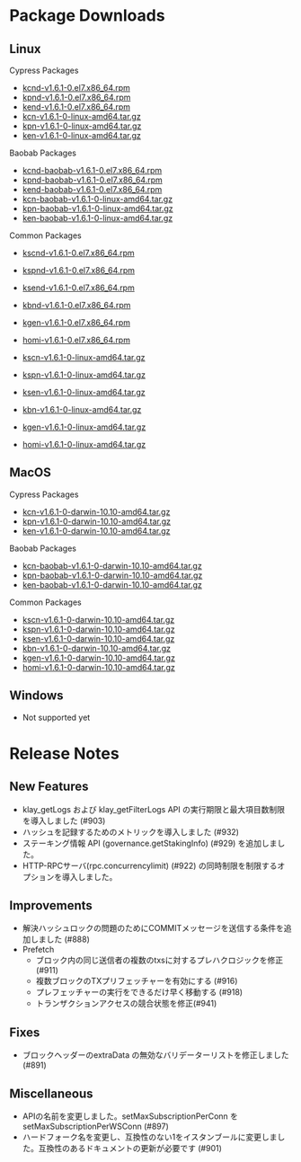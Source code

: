 # Package Downloads <a id="package-downloads"></a>

## Linux <a id="linux"></a>

Cypress Packages
- [kcnd-v1.6.1-0.el7.x86_64.rpm](https://packages.klaytn.net/klaytn/v1.6.1/kcnd-v1.6.1-0.el7.x86_64.rpm)
- [kpnd-v1.6.1-0.el7.x86_64.rpm](https://packages.klaytn.net/klaytn/v1.6.1/kpnd-v1.6.1-0.el7.x86_64.rpm)
- [kend-v1.6.1-0.el7.x86_64.rpm](https://packages.klaytn.net/klaytn/v1.6.1/kend-v1.6.1-0.el7.x86_64.rpm)
- [kcn-v1.6.1-0-linux-amd64.tar.gz](https://packages.klaytn.net/klaytn/v1.6.1/kcn-v1.6.1-0-linux-amd64.tar.gz)
- [kpn-v1.6.1-0-linux-amd64.tar.gz](https://packages.klaytn.net/klaytn/v1.6.1/kpn-v1.6.1-0-linux-amd64.tar.gz)
- [ken-v1.6.1-0-linux-amd64.tar.gz](https://packages.klaytn.net/klaytn/v1.6.1/ken-v1.6.1-0-linux-amd64.tar.gz)

Baobab Packages
- [kcnd-baobab-v1.6.1-0.el7.x86_64.rpm](https://packages.klaytn.net/klaytn/v1.6.1/kcnd-baobab-v1.6.1-0.el7.x86_64.rpm)
- [kpnd-baobab-v1.6.1-0.el7.x86_64.rpm](https://packages.klaytn.net/klaytn/v1.6.1/kpnd-baobab-v1.6.1-0.el7.x86_64.rpm)
- [kend-baobab-v1.6.1-0.el7.x86_64.rpm](https://packages.klaytn.net/klaytn/v1.6.1/kend-baobab-v1.6.1-0.el7.x86_64.rpm)
- [kcn-baobab-v1.6.1-0-linux-amd64.tar.gz](https://packages.klaytn.net/klaytn/v1.6.1/kcn-baobab-v1.6.1-0-linux-amd64.tar.gz)
- [kpn-baobab-v1.6.1-0-linux-amd64.tar.gz](https://packages.klaytn.net/klaytn/v1.6.1/kpn-baobab-v1.6.1-0-linux-amd64.tar.gz)
- [ken-baobab-v1.6.1-0-linux-amd64.tar.gz](https://packages.klaytn.net/klaytn/v1.6.1/ken-baobab-v1.6.1-0-linux-amd64.tar.gz)

Common Packages
- [kscnd-v1.6.1-0.el7.x86_64.rpm](https://packages.klaytn.net/klaytn/v1.6.1/kscnd-v1.6.1-0.el7.x86_64.rpm)
- [kspnd-v1.6.1-0.el7.x86_64.rpm](https://packages.klaytn.net/klaytn/v1.6.1/kspnd-v1.6.1-0.el7.x86_64.rpm)
- [ksend-v1.6.1-0.el7.x86_64.rpm](https://packages.klaytn.net/klaytn/v1.6.1/ksend-v1.6.1-0.el7.x86_64.rpm)
- [kbnd-v1.6.1-0.el7.x86_64.rpm](https://packages.klaytn.net/klaytn/v1.6.1/kbnd-v1.6.1-0.el7.x86_64.rpm)
- [kgen-v1.6.1-0.el7.x86_64.rpm](https://packages.klaytn.net/klaytn/v1.6.1/kgen-v1.6.1-0.el7.x86_64.rpm)
- [homi-v1.6.1-0.el7.x86_64.rpm](https://packages.klaytn.net/klaytn/v1.6.1/homi-v1.6.1-0.el7.x86_64.rpm)

- [kscn-v1.6.1-0-linux-amd64.tar.gz](https://packages.klaytn.net/klaytn/v1.6.1/kscn-v1.6.1-0-linux-amd64.tar.gz)
- [kspn-v1.6.1-0-linux-amd64.tar.gz](https://packages.klaytn.net/klaytn/v1.6.1/kspn-v1.6.1-0-linux-amd64.tar.gz)
- [ksen-v1.6.1-0-linux-amd64.tar.gz](https://packages.klaytn.net/klaytn/v1.6.1/ksen-v1.6.1-0-linux-amd64.tar.gz)
- [kbn-v1.6.1-0-linux-amd64.tar.gz](https://packages.klaytn.net/klaytn/v1.6.1/kbn-v1.6.1-0-linux-amd64.tar.gz)
- [kgen-v1.6.1-0-linux-amd64.tar.gz](https://packages.klaytn.net/klaytn/v1.6.1/kgen-v1.6.1-0-linux-amd64.tar.gz)
- [homi-v1.6.1-0-linux-amd64.tar.gz](https://packages.klaytn.net/klaytn/v1.6.1/homi-v1.6.1-0-linux-amd64.tar.gz)


## MacOS <a id="macos"></a>

Cypress Packages
- [kcn-v1.6.1-0-darwin-10.10-amd64.tar.gz](https://packages.klaytn.net/klaytn/v1.6.1/kcn-v1.6.1-0-darwin-10.10-amd64.tar.gz)
- [kpn-v1.6.1-0-darwin-10.10-amd64.tar.gz](https://packages.klaytn.net/klaytn/v1.6.1/kpn-v1.6.1-0-darwin-10.10-amd64.tar.gz)
- [ken-v1.6.1-0-darwin-10.10-amd64.tar.gz](https://packages.klaytn.net/klaytn/v1.6.1/ken-v1.6.1-0-darwin-10.10-amd64.tar.gz)

Baobab Packages
- [kcn-baobab-v1.6.1-0-darwin-10.10-amd64.tar.gz](https://packages.klaytn.net/klaytn/v1.6.1/kcn-baobab-v1.6.1-0-darwin-10.10-amd64.tar.gz)
- [kpn-baobab-v1.6.1-0-darwin-10.10-amd64.tar.gz](https://packages.klaytn.net/klaytn/v1.6.1/kpn-baobab-v1.6.1-0-darwin-10.10-amd64.tar.gz)
- [ken-baobab-v1.6.1-0-darwin-10.10-amd64.tar.gz](https://packages.klaytn.net/klaytn/v1.6.1/ken-baobab-v1.6.1-0-darwin-10.10-amd64.tar.gz)

Common Packages
- [kscn-v1.6.1-0-darwin-10.10-amd64.tar.gz](https://packages.klaytn.net/klaytn/v1.6.1/kscn-v1.6.1-0-darwin-10.10-amd64.tar.gz)
- [kspn-v1.6.1-0-darwin-10.10-amd64.tar.gz](https://packages.klaytn.net/klaytn/v1.6.1/kspn-v1.6.1-0-darwin-10.10-amd64.tar.gz)
- [ksen-v1.6.1-0-darwin-10.10-amd64.tar.gz](https://packages.klaytn.net/klaytn/v1.6.1/ksen-v1.6.1-0-darwin-10.10-amd64.tar.gz)
- [kbn-v1.6.1-0-darwin-10.10-amd64.tar.gz](https://packages.klaytn.net/klaytn/v1.6.1/kbn-v1.6.1-0-darwin-10.10-amd64.tar.gz)
- [kgen-v1.6.1-0-darwin-10.10-amd64.tar.gz](https://packages.klaytn.net/klaytn/v1.6.1/kgen-v1.6.1-0-darwin-10.10-amd64.tar.gz)
- [homi-v1.6.1-0-darwin-10.10-amd64.tar.gz](https://packages.klaytn.net/klaytn/v1.6.1/homi-v1.6.1-0-darwin-10.10-amd64.tar.gz)


## Windows <a id="windows"></a>

- Not supported yet


# Release Notes <a id="release-notes"></a>

## New Features
- klay_getLogs および klay_getFilterLogs API の実行期限と最大項目数制限を導入しました (#903)
- ハッシュを記録するためのメトリックを導入しました (#932)
- ステーキング情報 API (governance.getStakingInfo) (#929) を追加しました。
- HTTP-RPCサーバ(rpc.concurrencylimit) (#922) の同時制限を制限するオプションを導入しました。

## Improvements
- 解決ハッシュロックの問題のためにCOMMITメッセージを送信する条件を追加しました (#888)
- Prefetch
  - ブロック内の同じ送信者の複数のtxsに対するプレハクロジックを修正(#911)
  - 複数ブロックのTXプリフェッチャーを有効にする (#916)
  - プレフェッチャーの実行をできるだけ早く移動する (#918)
  - トランザクションアクセスの競合状態を修正(#941)

## Fixes
- ブロックヘッダーのextraData の無効なバリデーターリストを修正しました (#891)

## Miscellaneous
- APIの名前を変更しました。setMaxSubscriptionPerConn を setMaxSubscriptionPerWSConn (#897)
- ハードフォーク名を変更し、互換性のない1をイスタンブールに変更しました。互換性のあるドキュメントの更新が必要です (#901)
